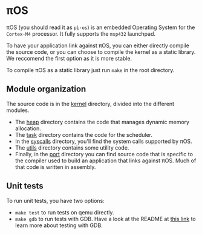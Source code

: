 # πOS

πOS (you should read it as `pì·os`) is an embedded Operating System for the `Cortex-M4` processor. It fully supports the `msp432` launchpad.

To have your application link against πOS, you can either directly compile the source code, or you can choose to compile the kernel as a static library. We reccomend the first option as it is more stable.

To compile πOS as a static library just run `make` in the root directory.

## Module organization

The source code is in the [kernel](kernel) directory, divided into the different modules.
* The [heap](kernel/heap) directory contains the code that manages dynamic memory   allocation.
* The [task](kernel/task) directory contains the code for the scheduler.
* In the [syscalls](kernel/syscalls) directory, you'll find the system calls supported by πOS.
* The [utils](kernel/utils) directory contains some utility code.
* Finally, in the [port](kernel/port) directory you can find source code that is
specific to the compiler used to build an application that links against πOS. Much of that code is written in assembly.


## Unit tests

To run unit tests, you have two options:
* ```make test``` to run tests on qemu directly.
* ```make gdb``` to run tests with GDB. Have a look at the README at
[this link](https://github.com/PiOS-kernel/testing) to learn more about testing with GDB.